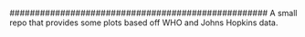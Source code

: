 ###################################################
A small repo that provides some plots based off WHO
and Johns Hopkins data.
